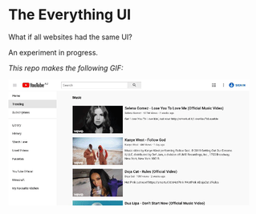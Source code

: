 # The Everything UI

What if all websites had the same UI?

An experiment in progress. 

_This repo makes the following GIF:_

<img src="example.gif" alt="an example" />